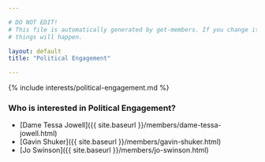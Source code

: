 ```yaml
---

# DO NOT EDIT!
# This file is automatically generated by get-members. If you change it, bad
# things will happen.

layout: default
title: "Political Engagement"

---
```


{% include interests/political-engagement.md %}

### Who is interested in Political Engagement?


* [Dame  Tessa Jowell]({{ site.baseurl }}/members/dame-tessa-jowell.html)
* [Gavin Shuker]({{ site.baseurl }}/members/gavin-shuker.html)
* [Jo Swinson]({{ site.baseurl }}/members/jo-swinson.html)
